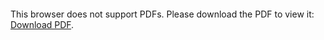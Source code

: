 <object data="/CV/CV_Gamonal2024.pdf" type="application/pdf" width="700px" height="700px">
    <embed src="/CV/CV_Gamonal2024.pdf">
        <p>This browser does not support PDFs. Please download the PDF to view it: <a href="/CV/CV_Gamonal2024.pdf">Download PDF</a>.</p>
    </embed>
</object>
